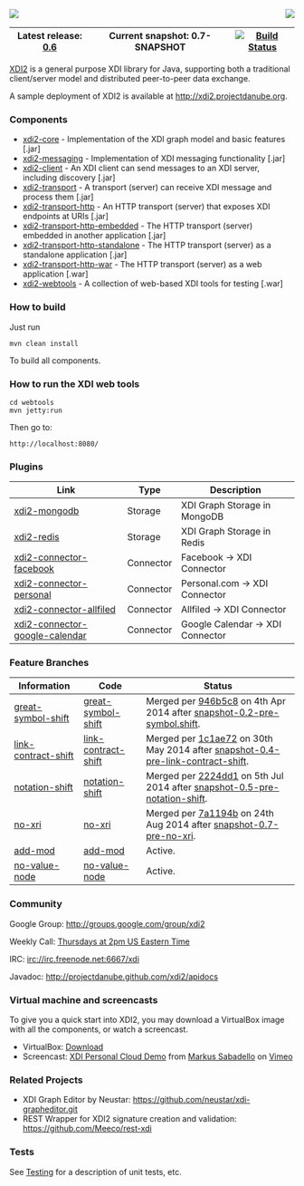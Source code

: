 <a href="http://projectdanube.org/" target="_blank"><img src="http://projectdanube.github.com/xdi2/images/projectdanube_logo.png" align="right"></a>
<img src="http://projectdanube.github.com/xdi2/images/logo64.png"><br>

| Latest release: [0.6](https://github.com/projectdanube/xdi2/releases) | Current snapshot: 0.7-SNAPSHOT | [![Build Status](https://secure.travis-ci.org/projectdanube/xdi2.png)](http://travis-ci.org/projectdanube/xdi2) | 
| ---- | ---- | ---- |

[XDI2](http://github.com/projectdanube/xdi2) is a general purpose XDI library for Java, supporting both a traditional client/server model and distributed peer-to-peer data exchange. 

A sample deployment of XDI2 is available at http://xdi2.projectdanube.org.

### Components

* [xdi2-core](https://github.com/projectdanube/xdi2/wiki/xdi2-core) - Implementation of the XDI graph model and basic features [.jar]
* [xdi2-messaging](https://github.com/projectdanube/xdi2/wiki/xdi2-messaging) - Implementation of XDI messaging functionality [.jar]
* [xdi2-client](https://github.com/projectdanube/xdi2/wiki/xdi2-client) - An XDI client can send messages to an XDI server, including discovery [.jar]
* [xdi2-transport](https://github.com/projectdanube/xdi2/wiki/xdi2-transport) - A transport (server) can receive XDI message and process them [.jar]
* [xdi2-transport-http](https://github.com/projectdanube/xdi2/wiki/xdi2-transport-http) - An HTTP transport (server) that exposes XDI endpoints at URIs [.jar]
* [xdi2-transport-http-embedded](https://github.com/projectdanube/xdi2/wiki/xdi2-transport-http-embedded) - The HTTP transport (server) embedded in another application [.jar]
* [xdi2-transport-http-standalone](https://github.com/projectdanube/xdi2/wiki/xdi2-transport-http-standalone) - The HTTP transport (server) as a standalone application [.jar]
* [xdi2-transport-http-war](https://github.com/projectdanube/xdi2/wiki/xdi2-transport-http-war) - The HTTP transport (server) as a web application [.war]
* [xdi2-webtools](https://github.com/projectdanube/xdi2/wiki/xdi2-webtools) - A collection of web-based XDI tools for testing [.war]

### How to build

Just run

    mvn clean install

To build all components.

### How to run the XDI web tools

    cd webtools
    mvn jetty:run

Then go to:

    http://localhost:8080/

### Plugins

| Link | Type | Description |
| ----------- | ---- | ------ |
| [xdi2-mongodb](https://github.com/projectdanube/xdi2-mongodb) | Storage | XDI Graph Storage in MongoDB
| [xdi2-redis](https://github.com/projectdanube/xdi2-redis) | Storage | XDI Graph Storage in Redis
| [xdi2-connector-facebook](https://github.com/projectdanube/xdi2-connector-facebook) | Connector | Facebook -> XDI Connector
| [xdi2-connector-personal](https://github.com/projectdanube/xdi2-connector-personal) | Connector | Personal.com -> XDI Connector
| [xdi2-connector-allfiled](https://github.com/projectdanube/xdi2-connector-allfiled) | Connector | Allfiled -> XDI Connector
| [xdi2-connector-google-calendar](https://github.com/projectdanube/xdi2-connector-google-calendar) | Connector | Google Calendar -> XDI Connector

### Feature Branches

| Information | Code | Status |
| ----------- | ---- | ------ |
| [great-symbol-shift](https://github.com/projectdanube/xdi2/wiki/great-symbol-shift) | [great-symbol-shift](https://github.com/projectdanube/xdi2/tree/great-symbol-shift) | Merged per [946b5c8](https://github.com/projectdanube/xdi2/commit/946b5c8f8d5e2eb94bfd701ce73a4969012cfa9d) on 4th Apr 2014 after [snapshot-0.2-pre-symbol.shift](https://github.com/projectdanube/xdi2/releases/tag/snapshot-0.2-pre-symbol-shift).
| [link-contract-shift](https://github.com/projectdanube/xdi2/wiki/link-contract-shift) | [link-contract-shift](https://github.com/projectdanube/xdi2/tree/link-contract-shift) | Merged per [1c1ae72](https://github.com/projectdanube/xdi2/commit/1c1ae72b5b1c56bd825f97b7769967208035e99b) on 30th May 2014 after [snapshot-0.4-pre-link-contract-shift](https://github.com/projectdanube/xdi2/releases/tag/snapshot-0.4-pre-link-contract-shift).
| [notation-shift](https://github.com/projectdanube/xdi2/wiki/notation-shift) | [notation-shift](https://github.com/projectdanube/xdi2/tree/notation-shift) | Merged per [2224dd1](https://github.com/projectdanube/xdi2/commit/2224dd1c6b5cbfdbd0058928053ffca937fa17f9) on 5th Jul 2014 after [snapshot-0.5-pre-notation-shift](https://github.com/projectdanube/xdi2/releases/tag/snapshot-0.5-pre-notation-shift).
| [no-xri](https://github.com/projectdanube/xdi2/wiki/no-xri) | [no-xri](https://github.com/projectdanube/xdi2/tree/no-xri) | Merged per [7a1194b](https://github.com/projectdanube/xdi2/commit/7a1194b2ec748d446dc6d5ca02455c02eb461223) on 24th Aug 2014 after [snapshot-0.7-pre-no-xri](https://github.com/projectdanube/xdi2/releases/tag/snapshot-0.7-pre-no-xri).
| [add-mod](https://github.com/projectdanube/xdi2/wiki/add-mod) | [add-mod](https://github.com/projectdanube/xdi2/tree/add-mod) | Active.
| [no-value-node](https://github.com/projectdanube/xdi2/wiki/no-value-node) | [no-value-node](https://github.com/projectdanube/xdi2/tree/no-value-node) | Active.

### Community

Google Group: http://groups.google.com/group/xdi2

Weekly Call: [Thursdays at 2pm US Eastern Time](https://github.com/projectdanube/xdi2/wiki/XDI2-Weekly-Call)

IRC: [irc://irc.freenode.net:6667/xdi](irc://irc.freenode.net:6667/xdi)

Javadoc: http://projectdanube.github.com/xdi2/apidocs

### Virtual machine and screencasts

To give you a quick start into XDI2, you may download a VirtualBox image with all the components, or watch a screencast.

* VirtualBox: <a href="http://files.projectdanube.org/XDI2-VirtualBox.zip">Download</a>
* Screencast: <a href="http://vimeo.com/52763525">XDI Personal Cloud Demo</a> from <a href="http://vimeo.com/user3934958">Markus Sabadello</a> on <a href="http://vimeo.com">Vimeo</a>

### Related Projects

* XDI Graph Editor by Neustar: https://github.com/neustar/xdi-grapheditor.git
* REST Wrapper for XDI2 signature creation and validation: https://github.com/Meeco/rest-xdi

### Tests

See [Testing](https://github.com/projectdanube/xdi2/wiki/Testing) for a description of unit tests, etc.
